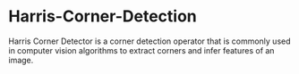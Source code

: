 # Harris-Corner-Detection
Harris Corner Detector is a corner detection operator that is commonly used in computer vision algorithms to extract corners and infer features of an image.
